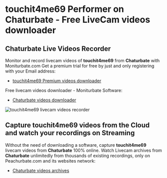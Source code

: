 # touchit4me69 Performer on Chaturbate - Free LiveCam videos downloader

## Chaturbate Live Videos Recorder

Monitor and record livecam videos of **touchit4me69** from **Chaturbate** with Moniturbate.com
Get a premium trial for free by just and only registering with your Email address:
* [touchit4me69 Premium videos downloader](https://moniturbate.com/request-demo-licence-key.html)

Free livecam videos downloader - Moniturbate Software:
* [Chaturbate videos downloader](https://moniturbate.com/moniturbate-download-software.html)

![touchit4me69 livecam videos recorder](https://peachurnet.com/templates/moniturbate-software.png)


## Capture touchit4me69 videos from the Cloud and watch your recordings on Streaming

Without the need of downloading a software, capture **touchit4me69** livecam videos from **Chaturbate** 100% online.
Watch Livecam archives from **Chaturbate** unlimitedly from thousands of existing recordings, only on Peachurbate.com and its websites network:
* [Chaturbate videos archives](https://peachurnet.com/)